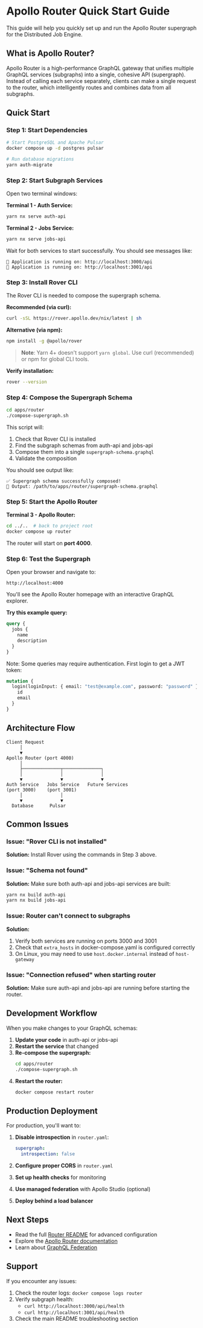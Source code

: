 # Apollo Router Quick Start Guide

This guide will help you quickly set up and run the Apollo Router supergraph for the Distributed Job Engine.

## What is Apollo Router?

Apollo Router is a high-performance GraphQL gateway that unifies multiple GraphQL services (subgraphs) into a single, cohesive API (supergraph). Instead of calling each service separately, clients can make a single request to the router, which intelligently routes and combines data from all subgraphs.

## Quick Start

### Step 1: Start Dependencies

```bash
# Start PostgreSQL and Apache Pulsar
docker compose up -d postgres pulsar

# Run database migrations
yarn auth-migrate
```

### Step 2: Start Subgraph Services

Open two terminal windows:

**Terminal 1 - Auth Service:**
```bash
yarn nx serve auth-api
```

**Terminal 2 - Jobs Service:**
```bash
yarn nx serve jobs-api
```

Wait for both services to start successfully. You should see messages like:
```
🚀 Application is running on: http://localhost:3000/api
🚀 Application is running on: http://localhost:3001/api
```

### Step 3: Install Rover CLI

The Rover CLI is needed to compose the supergraph schema.

**Recommended (via curl):**
```bash
curl -sSL https://rover.apollo.dev/nix/latest | sh
```

**Alternative (via npm):**
```bash
npm install -g @apollo/rover
```

> **Note**: Yarn 4+ doesn't support `yarn global`. Use curl (recommended) or npm for global CLI tools.

**Verify installation:**
```bash
rover --version
```

### Step 4: Compose the Supergraph Schema

```bash
cd apps/router
./compose-supergraph.sh
```

This script will:
1. Check that Rover CLI is installed
2. Find the subgraph schemas from auth-api and jobs-api
3. Compose them into a single `supergraph-schema.graphql`
4. Validate the composition

You should see output like:
```
✅ Supergraph schema successfully composed!
📍 Output: /path/to/apps/router/supergraph-schema.graphql
```

### Step 5: Start the Apollo Router

**Terminal 3 - Apollo Router:**
```bash
cd ../..  # back to project root
docker compose up router
```

The router will start on **port 4000**.

### Step 6: Test the Supergraph

Open your browser and navigate to:
```
http://localhost:4000
```

You'll see the Apollo Router homepage with an interactive GraphQL explorer.

**Try this example query:**
```graphql
query {
  jobs {
    name
    description
  }
}
```

Note: Some queries may require authentication. First login to get a JWT token:

```graphql
mutation {
  login(loginInput: { email: "test@example.com", password: "password" }) {
    id
    email
  }
}
```

## Architecture Flow

```
Client Request
     │
     ▼
Apollo Router (port 4000)
     │
     ├──────────────┬──────────────┐
     │              │              │
     ▼              ▼              ▼
Auth Service   Jobs Service   Future Services
(port 3000)    (port 3001)
     │              │
     ▼              ▼
  Database      Pulsar
```

## Common Issues

### Issue: "Rover CLI is not installed"
**Solution:** Install Rover using the commands in Step 3 above.

### Issue: "Schema not found"
**Solution:** Make sure both auth-api and jobs-api services are built:
```bash
yarn nx build auth-api
yarn nx build jobs-api
```

### Issue: Router can't connect to subgraphs
**Solution:** 
1. Verify both services are running on ports 3000 and 3001
2. Check that `extra_hosts` in docker-compose.yaml is configured correctly
3. On Linux, you may need to use `host.docker.internal` instead of `host-gateway`

### Issue: "Connection refused" when starting router
**Solution:** Make sure auth-api and jobs-api are running before starting the router.

## Development Workflow

When you make changes to your GraphQL schemas:

1. **Update your code** in auth-api or jobs-api
2. **Restart the service** that changed
3. **Re-compose the supergraph:**
   ```bash
   cd apps/router
   ./compose-supergraph.sh
   ```
4. **Restart the router:**
   ```bash
   docker compose restart router
   ```

## Production Deployment

For production, you'll want to:

1. **Disable introspection** in `router.yaml`:
   ```yaml
   supergraph:
     introspection: false
   ```

2. **Configure proper CORS** in `router.yaml`

3. **Set up health checks** for monitoring

4. **Use managed federation** with Apollo Studio (optional)

5. **Deploy behind a load balancer**

## Next Steps

- Read the full [Router README](./README.md) for advanced configuration
- Explore the [Apollo Router documentation](https://www.apollographql.com/docs/router/)
- Learn about [GraphQL Federation](https://www.apollographql.com/docs/federation/)

## Support

If you encounter any issues:
1. Check the router logs: `docker compose logs router`
2. Verify subgraph health: 
   - `curl http://localhost:3000/api/health`
   - `curl http://localhost:3001/api/health`
3. Check the main README troubleshooting section
